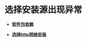 # 选择安装源出现异常<a name="ZH-CN_TOPIC_0187457209"></a>

-   **[软件包依赖](软件包依赖.md)**  

-   **[选择http网络安装](选择http网络安装.md)**  


